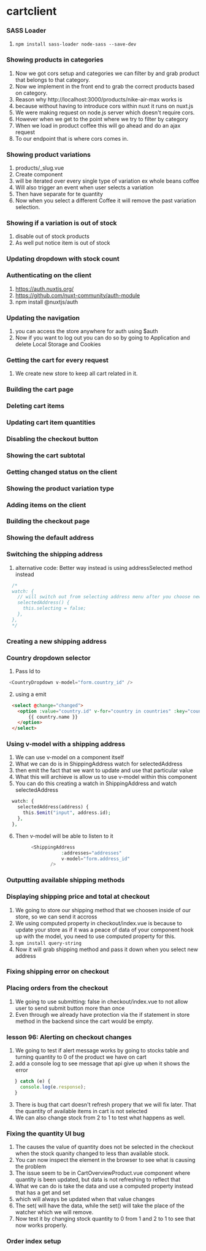 # cartclient

### SASS Loader
1. `npm install sass-loader node-sass --save-dev`

### Showing products in categories
1. Now we got cors setup and categories we can filter by and grab product that belongs to that category.
2. Now we implement in the front end to grab the correct products based on category.
3. Reason why http://localhost:3000/products/nike-air-max works is
4. because without having to introduce cors within nuxt it runs on nuxt.js
5. We were making request on node.js server which doesn't require cors.
6. However when we get to the point where we try to filter by category
7. When we load in product coffee this will go ahead and do an ajax request
8. To our endpoint that is where cors comes in.

### Showing product variations
1. products/_slug.vue
2. Create component <ProductVariation />
3. will be iterated over every single type of variation ex whole beans coffee
4. Will also trigger an event when user selects a variation
5. Then have separate for te quantity
6. Now when you select a different Coffee it will remove the past variation selection.

### Showing if a variation is out of stock
1. disable out of stock products
2. As well put notice item is out of stock

### Updating dropdown with stock count

### Authenticating on the client
1. https://auth.nuxtjs.org/
2. https://github.com/nuxt-community/auth-module
3. npm install @nuxtjs/auth

### Updating the navigation
1. you can access the store anywhere for auth using $auth
2. Now if you want to log out you can do so by going to Application and delete Local Storage and Cookies
   
### Getting the cart for every request
1. We create new store to keep all cart related in it.

### Building the cart page

### Deleting cart items


### Updating cart item quantities

### Disabling the checkout button

### Showing the cart subtotal

### Getting changed status on the client

### Showing the product variation type

### Adding items on the client

### Building the checkout page

### Showing the default address

### Switching the shipping address
1. alternative code: Better way instead is using addressSelected method instead
```js
  /*
  watch: {
    // will switch out from selecting address menu after you choose new address
    selectedAddress() {
      this.selecting = false;
    },
  },
  */
 ```

 ### Creating a new shipping address

 ### Country dropdown selector
1. Pass Id to 
```js
 <CountryDropdown v-model="form.country_id" />
 ```
 2. using a emit
```html
  <select @change="changed">
    <option :value="country.id" v-for="country in countries" :key="country.id">
        {{ country.name }}
    </option>
  </select>
```

### Using v-model with a shipping address
1. We can use v-model on a component itself
2. What we can do is in ShippingAddress watch for selectedAddress 
3. then emit the fact that we want to update and use that particular value
4. What this will archieve is allow us to use v-model within this component
5. You can do this creating a watch in ShippingAddress and watch selectedAddress
```php
  watch: {
    selectedAddress(address) {
      this.$emit("input", address.id);
    },
  },
```
6. Then v-model will be able to listen to it
```php
         <ShippingAddress 
                    :addresses="addresses"
                    v-model="form.address_id"
                />
```

### Outputting available shipping methods

### Displaying shipping price and total at checkout
1. We going to store our shipping method that we choosen inside of our store, so we can send it accross
2. We using computed property in checkout/index.vue is because to update your store as if it was a peace of data of your component hook up with the model, you need to use computed property for this.
3. `npm install query-string`
4. Now it will grab shipping method and pass it down when you select new address


### Fixing shipping error on checkout 

### Placing orders from the checkout
1. We going to use  submitting: false in checkout/index.vue to not allow user to send submit button more than once
2. Even through we already have protection via the if statement in store method in the backend since the cart would be empty.

### lesson 96: Alerting on checkout changes
1. We going to test if alert message works by going to stocks table and turning quantity to 0 of the product we have on cart
2. add a console log to see message that api give up when it shows the error
```js
   } catch (e) {
     console.log(e.response);
   }
```
3. There is bug that cart doesn't refresh propery that we will fix later. That the quantity of available items in cart is not selected
4. We can also change stock from 2 to 1 to test what happens as well.

### Fixing the quantity UI bug
1. The causes the value of quantity does not be selected in the checkout when the stock quanity changed to less than available stock.
2. You can now inspect the element in the browser to see what is causing the problem
3. The issue seem to be in CartOverviewProduct.vue component where quantity is been updated, but data is not refreshing to reflect that
4. What we can do is take the data and use a computed property instead that has a get and set
5. which will always be updated when that value changes
6. The set( will have the data, while the set() will take the place of the watcher which we will remove.
7. Now test it by changing stock quantity to 0 from 1 and 2 to 1 to see that now works properly.

### Order index setup






